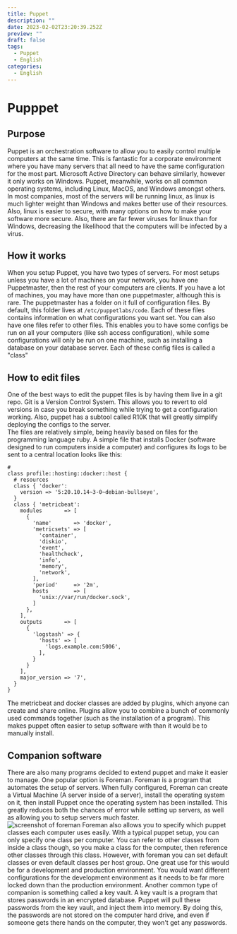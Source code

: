 ```yaml
---
title: Puppet
description: ""
date: 2023-02-02T23:20:39.252Z
preview: ""
draft: false
tags:
  - Puppet
  - English
categories:
  - English
---
```

# Pupppet
## Purpose
Puppet is an orchestration software to allow you to easily control multiple computers at the same time.  This is fantastic for a corporate environment where you have many servers that all need to have the same configuration for the most part.  Microsoft Active Directory can behave similarly, however it only works on Windows.  Puppet, meanwhile, works on all common operating systems, including Linux, MacOS, and Windows amongst others.  In most companies, most of the servers will be running linux, as linux is much lighter weight than Windows and makes better use of their resources.  Also, linux is easier to secure, with many options on how to make your software more secure.  Also, there are far fewer viruses for linux than for Windows, decreasing the likelihood that the computers will be infected by a virus.
## How it works
When you setup Puppet, you have two types of servers.  For most setups unless you have a lot of machines on your network, you have one Puppetmaster, then the rest of your computers are clients.  If you have a lot of machines, you may have more than one puppetmaster, although this is rare.  The puppetmaster has a folder on it full of configuration files.  By default, this folder lives at `/etc/puppetlabs/code`.  Each of these files contains information on what configurations you want set.  You can also have one files refer to other files.  This enables you to have some configs be run on all your computers (like ssh access configuration), while some configurations will only be run on one machine, such as installing a database on your database server.  Each of these config files is called a "class"
## How to edit files
One of the best ways to edit the puppet files is by having them live in a git repo.  Git is a Version Control System.  This allows you to revert to old versions in case you break something while trying to get a configuration working.  Also, puppet has a subtool called R10K that will greatly simplify deploying the configs to the server.  
The files are relatively simple, being heavily based on files for the programming language ruby.  A simple file that installs Docker (software designed to run computers inside a computer) and configures its logs to be sent to a central location looks like this:
```puppet
#
class profile::hosting::docker::host {
  # resources
  class { 'docker':
    version => '5:20.10.14~3-0~debian-bullseye',
  }
  class { 'metricbeat':
    modules       => [
      {
        'name'       => 'docker',
        'metricsets' => [
          'container',
          'diskio',
          'event',
          'healthcheck',
          'info',
          'memory',
          'network',
        ],
        'period'     => '2m',
        hosts        => [
          'unix://var/run/docker.sock',
        ]
      },
    ],
    outputs       => [
      {
        'logstash' => {
          'hosts' => [
            'logs.example.com:5006',
          ],
        }
      }
    ],
    major_version => '7',
  }
}
```
The metricbeat and docker classes are added by plugins, which anyone can create and share online.  Plugins allow you to combine a bunch of commonly used commands together (such as the installation of a program).  This makes puppet often easier to setup software with than it would be to manually install.  
## Companion software
There are also many programs decided to extend puppet and make it easier to manage.  One popular option is Foreman.  Foreman is a program that automates the setup of servers.  When fully configured, Foreman can create a Virtual Machine (A server inside of a server), install the operating system on it, then install Puppet once the operating system has been installed.  This greatly reduces both the chances of error while setting up servers, as well as allowing you to setup servers much faster.  
![screenshot of foreman](/media/puppet/foreman.png)
Foreman also allows you to specify which puppet classes each computer uses easily.  With a typical puppet setup, you can only specify one class per computer.  You can refer to other classes from inside a class though, so you make a class for the computer, then reference other classes through this class.  However, with foreman you can set default classes or even default classes per host group.  One great use for this would be for a development and production environment.  You would want different configurations for the development environment as it needs to be far more locked down than the production environment.
Another common type of companion is something called a key vault.  A key vault is a program that stores passwords in an encrypted database.  Puppet will pull these passwords from the key vault, and inject them into memory.  By doing this, the passwords are not stored on the computer hard drive, and even if someone gets there hands on the computer, they won't get any passwords.  

